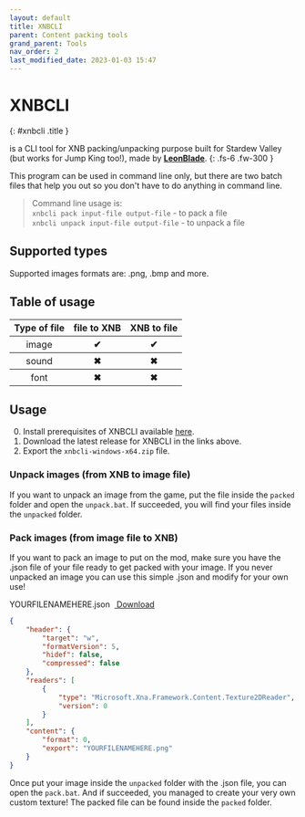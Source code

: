 ```yaml
---
layout: default
title: XNBCLI
parent: Content packing tools
grand_parent: Tools
nav_order: 2
last_modified_date: 2023-01-03 15:47
---
```


# XNBCLI <a target="_blank" title="Download tool" href="https://github.com/LeonBlade/XNBCLI/releases/latest"><ion-icon name="download"></ion-icon></a><a title="Go to repository" target="_blank" href="https://github.com/LeonBlade/XNBCLI"><ion-icon name="logo-github"></ion-icon></a>
{: #xnbcli .title }

is a CLI tool for XNB packing/unpacking purpose built for Stardew Valley (but works for Jump King too!), made by [**LeonBlade**](https://github.com/LeonBlade).
{: .fs-6 .fw-300 }

This program can be used in command line only, but there are two batch files that help you out so you don't have to do anything in command line.<!-- more -->

> Command line usage is:
    <br>`xnbcli pack input-file output-file` - to pack a file
    <br>`xnbcli unpack input-file output-file` - to unpack a file

## Supported types
Supported images formats are: .png, .bmp and more.

## Table of usage
<table>
    <thead>
        <tr>
            <th>Type of file</th>
            <th>file to XNB</th>
            <th>XNB to file</th>
        </tr>
    </thead>
    <tbody>
        <tr>
            <th style="font-weight: normal;">image</th>
            <th class="label-green">✔</th>
            <th class="label-green">✔</th>
        </tr>
        <tr>
            <th style="font-weight: normal;">sound</th>
            <th class="label-red">✖</th>
            <th class="label-red">✖</th>
        </tr>
        <tr>
            <th style="font-weight: normal;">font</th>
            <th class="label-red">✖</th>
            <th class="label-red">✖</th>
        </tr>
    </tbody>
</table>

## Usage 
0. Install prerequisites of XNBCLI available [here](https://github.com/LeonBlade/xnbcli/blob/master/README.md).
1. Download the latest release for XNBCLI in the links above.
2. Export the `xnbcli-windows-x64.zip` file.

### Unpack images (from XNB to image file)
If you want to unpack an image from the game, put the file inside the `packed` folder and open the `unpack.bat`. If succeeded, you will find your files inside the `unpacked` folder.

### Pack images (from image file to XNB)
If you want to pack an image to put on the mod, make sure you have the .json file of your file ready to get packed with your image. If you never unpacked an image you can use this simple .json and modify for your own use! 

<span>YOURFILENAMEHERE.json&nbsp;&nbsp;<a class="button transparent small" href="https://raw.githubusercontent.com/JumpKingPlus/JumpKingPlus.github.io/www/workshop/files/YOURFILENAMEHERE.json"><ion-icon name="code-download"></ion-icon> Download</a></span>
```json
{
    "header": {
        "target": "w",
        "formatVersion": 5,
        "hidef": false,
        "compressed": false
    },
    "readers": [
        {
            "type": "Microsoft.Xna.Framework.Content.Texture2DReader",
            "version": 0
        }
    ],
    "content": {
        "format": 0,
        "export": "YOURFILENAMEHERE.png"
    }
}
```

Once put your image inside the `unpacked` folder with the .json file, you can open the `pack.bat`. And if succeeded, you managed to create your very own custom texture! The packed file can be found inside the `packed` folder.